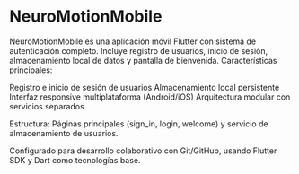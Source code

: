 # NeuroMotionMobile

NeuroMotionMobile es una aplicación móvil Flutter con sistema de autenticación completo. Incluye registro de usuarios, inicio de sesión, almacenamiento local de datos y pantalla de bienvenida.
Características principales:

Registro e inicio de sesión de usuarios
Almacenamiento local persistente
Interfaz responsive multiplataforma (Android/iOS)
Arquitectura modular con servicios separados

Estructura: Páginas principales (sign_in, login, welcome) y servicio de almacenamiento de usuarios.

Configurado para desarrollo colaborativo con Git/GitHub, usando Flutter SDK y Dart como tecnologías base.
